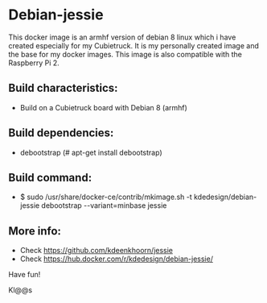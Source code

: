 # Debian-jessie
This docker image is an armhf version of debian 8 linux which i have created especially for my Cubietruck.
It is my personally created image and the base for my docker images. This image is also compatible with the Raspberry Pi 2.

## Build characteristics:
- Build on a Cubietruck board with Debian 8 (armhf)

## Build dependencies:
- debootstrap (# apt-get install debootstrap)

## Build command:
- $ sudo /usr/share/docker-ce/contrib/mkimage.sh -t kdedesign/debian-jessie debootstrap --variant=minbase jessie

## More info:
- Check https://github.com/kdeenkhoorn/jessie
- Check https://hub.docker.com/r/kdedesign/debian-jessie/

Have fun!

Kl@@s
